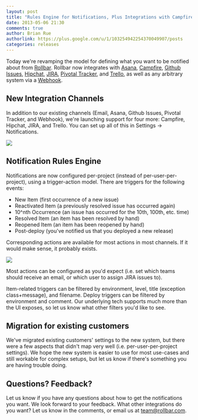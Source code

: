 ```yaml
---
layout: post
title: "Rules Engine for Notifications, Plus Integrations with Campfire, Hipchat, JIRA, and Trello"
date: 2013-05-06 21:30
comments: true
author: Brian Rue
authorlink: https://plus.google.com/u/1/103254942254370049907/posts
categories: releases
---
```


Today we're revamping the model for defining what you want to be notified about from [Rollbar](https://rollbar.com). Rollbar now integrates with [Asana](http://asana.com), [Campfire](http://campfirenow.com/), [Github Issues](https://github.com/features/projects/issues), [Hipchat](http://hipchat.com), [JIRA](http://jira.com), [Pivotal Tracker](http://pivotaltracker.com), and [Trello](http://trello.com), as well as any arbitrary system via a [Webhook](http://www.webhooks.org/).

## New Integration Channels

In addition to our existing channels (Email, Asana, Github Issues, Pivotal Tracker, and Webhook), we're launching support for four more: Campfire, Hipchat, JIRA, and Trello. You can set up all of this in Settings -> Notifications.

<img src="https://d37gvrvc0wt4s1.cloudfront.net/static/img/blog/integration-channels.png">

## Notification Rules Engine

Notifications are now configured per-project (instead of per-user-per-project), using a trigger-action model. There are triggers for the following events:

- New Item (first occurrence of a new issue)
- Reactivated Item (a previously resolved issue has occurred again)
- 10^nth Occurrence (an issue has occurred for the 10th, 100th, etc. time)
- Resolved Item (an item has been resolved by hand)
- Reopened Item (an item has been reopened by hand)
- Post-deploy (you've notified us that you deployed a new release)

Corresponding actions are available for most actions in most channels. If it would make sense, it probably exists.

<img src="https://d37gvrvc0wt4s1.cloudfront.net/static/img/blog/rules-engine.png">

Most actions can be configured as you'd expect (i.e. set which teams should receive an email, or which user to assign JIRA issues to).

Item-related triggers can be filtered by environment, level, title (exception class+message), and filename. Deploy triggers can be filtered by environment and comment. Our underlying tech supports much more than the UI exposes, so let us know what other filters you'd like to see.

## Migration for existing customers

We've migrated existing customers' settings to the new system, but there were a few aspects that didn't map very well (i.e. per-user-per-project settings). We hope the new system is easier to use for most use-cases and still workable for complex setups, but let us know if there's something you are having trouble doing.

## Questions? Feedback?

Let us know if you have any questions about how to get the notifications you want. We look forward to your feedback. What other integrations do you want? Let us know in the comments, or email us at <a href="mailto:team@rollbar.com">team@rollbar.com</a>.

